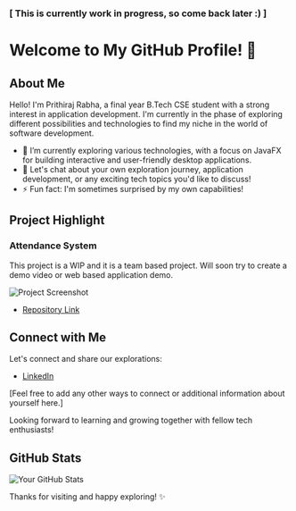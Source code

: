 ### [ This is currently work in progress, so come back later :) ]

# Welcome to My GitHub Profile! 👋

## About Me

Hello! I'm Prithiraj Rabha, a final year B.Tech CSE student with a strong interest in application development. I'm currently in the phase of exploring different possibilities and technologies to find my niche in the world of software development.

- 🌱 I’m currently exploring various technologies, with a focus on JavaFX for building interactive and user-friendly desktop applications.
- 💬 Let's chat about your own exploration journey, application development, or any exciting tech topics you'd like to discuss!
- ⚡ Fun fact: I'm sometimes surprised by my own capabilities!

## Project Highlight

### Attendance System

This project is a WIP and it is a team based project. Will soon try to create a demo video or web based application demo.

![Project Screenshot](https://user-images.githubusercontent.com/127822494/257903527-0e72b5ec-21c2-4c30-87fc-3f47bed03d33.png)

- [Repository Link](https://xaphne.github.io/AttendanceSystem)

## Connect with Me

Let's connect and share our explorations:

- [LinkedIn](https://www.linkedin.com/in/prithirabha/)

[Feel free to add any other ways to connect or additional information about yourself here.]

Looking forward to learning and growing together with fellow tech enthusiasts!

## GitHub Stats

![Your GitHub Stats](https://github-readme-stats.vercel.app/api?username=prithirabha&show_icons=true)

Thanks for visiting and happy exploring! ✨
